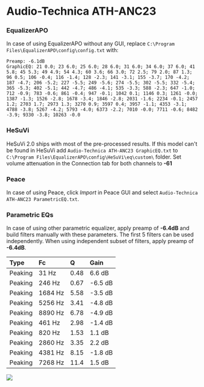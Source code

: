 # Audio-Technica ATH-ANC23

### EqualizerAPO
In case of using EqualizerAPO without any GUI, replace `C:\Program Files\EqualizerAPO\config\config.txt`
with:
```
Preamp: -6.1dB
GraphicEQ: 21 0.0; 23 6.0; 25 6.0; 28 6.0; 31 6.0; 34 6.0; 37 6.0; 41 5.8; 45 5.3; 49 4.9; 54 4.3; 60 3.6; 66 3.0; 72 2.5; 79 2.0; 87 1.3; 96 0.5; 106 -0.4; 116 -1.4; 128 -2.3; 141 -3.1; 155 -3.7; 170 -4.2; 187 -4.7; 206 -5.2; 227 -5.5; 249 -5.6; 274 -5.5; 302 -5.5; 332 -5.4; 365 -5.3; 402 -5.1; 442 -4.7; 486 -4.1; 535 -3.3; 588 -2.3; 647 -1.0; 712 -0.9; 783 -0.6; 861 -0.4; 947 -0.1; 1042 0.1; 1146 0.3; 1261 -0.0; 1387 -1.3; 1526 -2.8; 1678 -3.4; 1846 -2.8; 2031 -1.6; 2234 -0.1; 2457 1.2; 2703 1.7; 2973 1.3; 3270 0.9; 3597 0.4; 3957 -1.1; 4353 -3.1; 4788 -3.8; 5267 -4.2; 5793 -4.0; 6373 -2.2; 7010 -0.0; 7711 -0.6; 8482 -3.9; 9330 -3.8; 10263 -0.0
```

### HeSuVi
HeSuVi 2.0 ships with most of the pre-processed results. If this model can't be found in HeSuVi add
`Audio-Technica ATH-ANC23 GraphicEQ.txt` to `C:\Program Files\EqualizerAPO\config\HeSuVi\eq\custom\` folder.
Set volume attenuation in the Connection tab for both channels to **-61**

### Peace
In case of using Peace, click *Import* in Peace GUI and select `Audio-Technica ATH-ANC23 ParametricEQ.txt`.

### Parametric EQs
In case of using other parametric equalizer, apply preamp of **-6.4dB** and build filters manually
with these parameters. The first 5 filters can be used independently.
When using independent subset of filters, apply preamp of **-6.4dB**.

| Type    | Fc      |     Q | Gain    |
|:--------|:--------|:------|:--------|
| Peaking | 31 Hz   |  0.48 | 6.6 dB  |
| Peaking | 246 Hz  |  0.67 | -6.5 dB |
| Peaking | 1684 Hz |  5.58 | -3.5 dB |
| Peaking | 5256 Hz |  3.41 | -4.8 dB |
| Peaking | 8890 Hz |  6.78 | -4.9 dB |
| Peaking | 461 Hz  |  2.98 | -1.4 dB |
| Peaking | 820 Hz  |  1.53 | 1.1 dB  |
| Peaking | 2860 Hz |  3.35 | 2.2 dB  |
| Peaking | 4381 Hz |  8.15 | -1.8 dB |
| Peaking | 7268 Hz | 11.4  | 1.5 dB  |

![](https://raw.githubusercontent.com/jaakkopasanen/AutoEq/master/results/rtings/sbaf-serious/Audio-Technica%20ATH-ANC23/Audio-Technica%20ATH-ANC23.png)